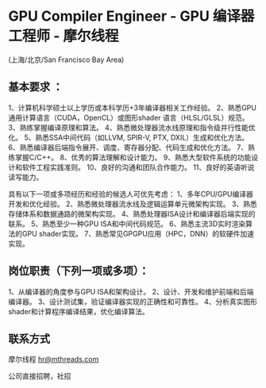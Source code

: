 # GPU Compiler Engineer  - GPU 编译器工程师 - 摩尔线程

(上海/北京/San Francisco Bay Area)

## 基本要求 ：
1、计算机科学硕士以上学历或本科学历+3年编译器相关工作经验。
2、熟悉GPU 通用计算语言（CUDA，OpenCL）或图形shader 语言（HLSL/GLSL）规范。
3、熟练掌握编译原理和算法。
4、熟悉微处理器流水线原理和指令级并行性能优化。
5、熟悉SSA中间代码（如LLVM, SPIR-V, PTX, DXIL）生成和优化方法。
6、熟悉编译器后端指令展开、调度、寄存器分配、代码生成和优化方法。
7、熟练掌握C/C++。
8、优秀的算法理解和设计能力。
9、熟悉大型软件系统的功能设计和软件工程实践准则。
10、良好的沟通和团队合作能力。
11、良好的英语听说读写能力。

​​具有以下一项或多项经历和经验的候选人可优先考虑：
1、多年CPU/GPU编译器开发和优化经验。
2、熟悉微处理器流水线及逻辑运算单元微架构实现。
3、熟悉存储体系和数据通路的微架构实现。
4、熟悉处理器ISA设计和编译器后端实现的联系。
5、熟悉至少一种GPU ISA和中间代码规范。
6、熟悉主流3D实时渲染算法的GPU shader实现。
7、熟悉常见GPGPU应用（HPC，DNN）的软硬件加速实现。

## ​​岗位职责（下列一项或多项）：
1、从编译器的角度参与GPU ISA和架构设计。
2、设计、开发和维护前端和后端编译器。
3、设计测试集，验证编译器实现的正确性和可靠性。
4、分析真实图形shader和计算程序编译结果，优化编译算法。

## 联系方式

摩尔线程 hr@mthreads.com

公司直接招聘，社招
